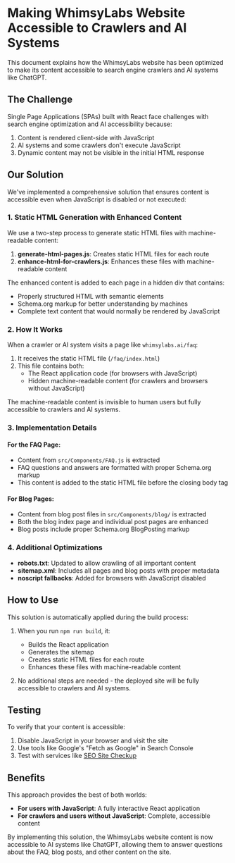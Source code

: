 # Making WhimsyLabs Website Accessible to Crawlers and AI Systems

This document explains how the WhimsyLabs website has been optimized to make its content accessible to search engine crawlers and AI systems like ChatGPT.

## The Challenge

Single Page Applications (SPAs) built with React face challenges with search engine optimization and AI accessibility because:

1. Content is rendered client-side with JavaScript
2. AI systems and some crawlers don't execute JavaScript
3. Dynamic content may not be visible in the initial HTML response

## Our Solution

We've implemented a comprehensive solution that ensures content is accessible even when JavaScript is disabled or not executed:

### 1. Static HTML Generation with Enhanced Content

We use a two-step process to generate static HTML files with machine-readable content:

1. **generate-html-pages.js**: Creates static HTML files for each route
2. **enhance-html-for-crawlers.js**: Enhances these files with machine-readable content

The enhanced content is added to each page in a hidden div that contains:
- Properly structured HTML with semantic elements
- Schema.org markup for better understanding by machines
- Complete text content that would normally be rendered by JavaScript

### 2. How It Works

When a crawler or AI system visits a page like `whimsylabs.ai/faq`:

1. It receives the static HTML file (`/faq/index.html`)
2. This file contains both:
   - The React application code (for browsers with JavaScript)
   - Hidden machine-readable content (for crawlers and browsers without JavaScript)

The machine-readable content is invisible to human users but fully accessible to crawlers and AI systems.

### 3. Implementation Details

#### For the FAQ Page:

- Content from `src/Components/FAQ.js` is extracted
- FAQ questions and answers are formatted with proper Schema.org markup
- This content is added to the static HTML file before the closing body tag

#### For Blog Pages:

- Content from blog post files in `src/Components/blog/` is extracted
- Both the blog index page and individual post pages are enhanced
- Blog posts include proper Schema.org BlogPosting markup

### 4. Additional Optimizations

- **robots.txt**: Updated to allow crawling of all important content
- **sitemap.xml**: Includes all pages and blog posts with proper metadata
- **noscript fallbacks**: Added for browsers with JavaScript disabled

## How to Use

This solution is automatically applied during the build process:

1. When you run `npm run build`, it:
   - Builds the React application
   - Generates the sitemap
   - Creates static HTML files for each route
   - Enhances these files with machine-readable content

2. No additional steps are needed - the deployed site will be fully accessible to crawlers and AI systems.

## Testing

To verify that your content is accessible:

1. Disable JavaScript in your browser and visit the site
2. Use tools like Google's "Fetch as Google" in Search Console
3. Test with services like [SEO Site Checkup](https://seositecheckup.com/)

## Benefits

This approach provides the best of both worlds:

- **For users with JavaScript**: A fully interactive React application
- **For crawlers and users without JavaScript**: Complete, accessible content

By implementing this solution, the WhimsyLabs website content is now accessible to AI systems like ChatGPT, allowing them to answer questions about the FAQ, blog posts, and other content on the site.
